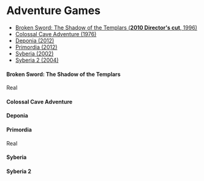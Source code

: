 # Adventure Games

* [Broken Sword: The Shadow of the Templars (**2010 Director's cut**, 1996)](####broken-sword-the-shadow-of-the-templars)
* [Colossal Cave Adventure (1976)](####colossal-cave-adventure)
* [Deponia (2012)](####deponia)
* [Primordia (2012)](####primordia)
* [Syberia (2002)](####syberia) 
* [Syberia 2 (2004)](####syberia-2) 

#### Broken Sword: The Shadow of the Templars
Real
#### Colossal Cave Adventure
#### Deponia 
#### Primordia
Real
#### Syberia 
#### Syberia 2 
